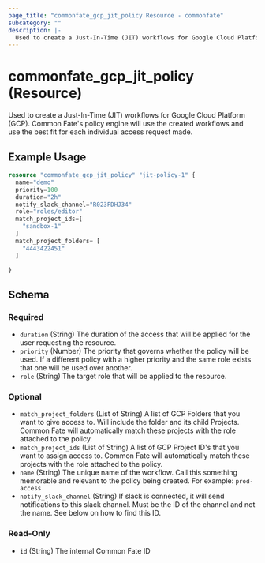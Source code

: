 ```yaml
---
page_title: "commonfate_gcp_jit_policy Resource - commonfate"
subcategory: ""
description: |-
  Used to create a Just-In-Time (JIT) workflows for Google Cloud Platform (GCP). Common Fate's policy engine will use the created workflows and use the best fit for each individual access request made.
---
```


# commonfate_gcp_jit_policy (Resource)

Used to create a Just-In-Time (JIT) workflows for Google Cloud Platform (GCP). Common Fate's policy engine will use the created workflows and use the best fit for each individual access request made.



## Example Usage

```terraform
resource "commonfate_gcp_jit_policy" "jit-policy-1" {
  name="demo"
  priority=100
  duration="2h"
  notify_slack_channel="R023FDHJ34"
  role="roles/editor"
  match_project_ids=[
    "sandbox-1"
  ]
  match_project_folders= [
    "4443422451"
  ]

}
```


<!-- schema generated by tfplugindocs -->
## Schema

### Required

- `duration` (String) The duration of the access that will be applied for the user requesting the resource.
- `priority` (Number) The priority that governs whether the policy will be used. If a different policy with a higher priority and the same role exists that one will be used over another.
- `role` (String) The target role that will be applied to the resource.

### Optional

- `match_project_folders` (List of String) A list of GCP Folders that you want to give access to. Will include the folder and its child Projects. Common Fate will automatically match these projects with the role attached to the policy.
- `match_project_ids` (List of String) A list of GCP Project ID's that you want to assign access to. Common Fate will automatically match these projects with the role attached to the policy.
- `name` (String) The unique name of the workflow. Call this something memorable and relevant to the policy being created. For example: `prod-access`
- `notify_slack_channel` (String) If slack is connected, it will send notifications to this slack channel. Must be the ID of the channel and not the name. See below on how to find this ID.

### Read-Only

- `id` (String) The internal Common Fate ID

